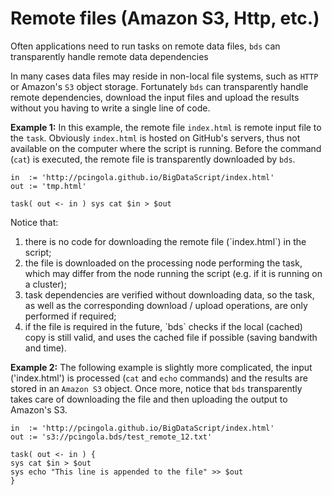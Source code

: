 # Remote files (Amazon S3, Http, etc.) 
Often applications need to run tasks on remote data files, `bds` can transparently handle remote data dependencies

In many cases data files may reside in non-local file systems, such as `HTTP` or Amazon's `S3` object storage.
Fortunately `bds` can transparently handle remote dependencies, download the input files and upload the results without you having to write a single line of code.


**Example 1:** In this example, the remote file `index.html` is remote input file to the `task`.
Obviously `index.html` is hosted on GitHub's servers, thus not available on the computer where the script is running.
Before the command (`cat`) is executed, the remote file is transparently downloaded by `bds`.


```
in  := 'http://pcingola.github.io/BigDataScript/index.html'
out := 'tmp.html'

task( out <- in ) sys cat $in > $out
```

Notice that: 
<ol>
<li> there is no code for downloading the remote file (`index.html`) in the script;
<li> the file is downloaded on the processing node performing the task, which may differ from the node running the script (e.g. if it is running on a cluster);
<li> task dependencies are verified without downloading data, so the task, as well as the corresponding download / upload operations, are only performed if required;
<li> if the file is required in the future, `bds` checks if the local (cached) copy is still valid, and uses the cached file if possible (saving bandwith and time).
</ol>

**Example 2:** The following example is slightly more complicated, the input ('index.html') is processed (`cat` and `echo` commands) and the results are stored in an `Amazon S3` object.
Once more, notice that `bds` transparently takes care of downloading the file and then uploading the output to Amazon's S3.


```
in  := 'http://pcingola.github.io/BigDataScript/index.html'
out := 's3://pcingola.bds/test_remote_12.txt'

task( out <- in ) {
sys cat $in > $out
sys echo "This line is appended to the file" >> $out
}
```


